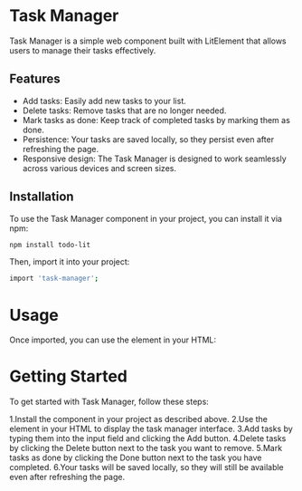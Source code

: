 # Task Manager

Task Manager is a simple web component built with LitElement that allows users to manage their tasks effectively.

## Features

- Add tasks: Easily add new tasks to your list.
- Delete tasks: Remove tasks that are no longer needed.
- Mark tasks as done: Keep track of completed tasks by marking them as done.
- Persistence: Your tasks are saved locally, so they persist even after refreshing the page.
- Responsive design: The Task Manager is designed to work seamlessly across various devices and screen sizes.

## Installation

To use the Task Manager component in your project, you can install it via npm:

```bash
npm install todo-lit

```

Then, import it into your project:

```bash
import 'task-manager';

```

# Usage

Once imported, you can use the <task-manager> element in your HTML:
<task-manager></task-manager>

# Getting Started

To get started with Task Manager, follow these steps:

1.Install the component in your project as described above.
2.Use the <task-manager> element in your HTML to display the task manager interface.
3.Add tasks by typing them into the input field and clicking the Add button.
4.Delete tasks by clicking the Delete button next to the task you want to remove.
5.Mark tasks as done by clicking the Done button next to the task you have completed.
6.Your tasks will be saved locally, so they will still be available even after refreshing the page.
